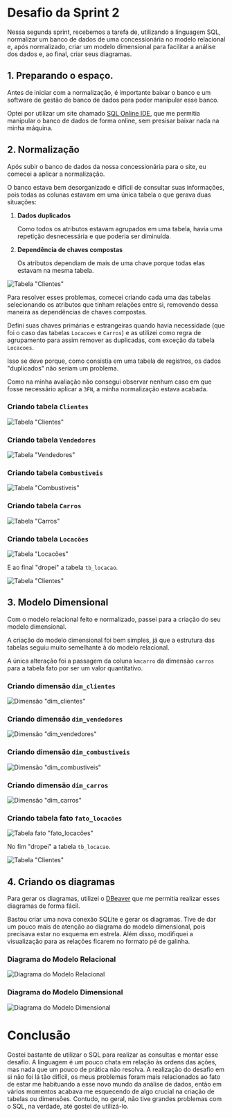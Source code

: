 # Desafio da Sprint 2
Nessa segunda sprint, recebemos a tarefa de, utilizando a linguagem SQL, normalizar um banco de dados de uma concessionária no modelo relacional e, após normalizado, criar um modelo dimensional para facilitar a análise dos dados e, ao final, criar seus diagramas.

## 1. Preparando o espaço.
Antes de iniciar com a normalização, é importante baixar o banco e um software de gestão de banco de dados para poder manipular esse banco.

Optei por utilizar um site chamado [SQL Online IDE](https://sqliteonline.com/), que me permitia manipular o banco de dados de forma online, sem presisar baixar nada na minha máquina.

## 2. Normalização
Após subir o banco de dados da nossa concessionária para o site, eu comecei a aplicar a normalização.

O banco estava bem desorganizado e difícil de consultar suas informações, pois todas as colunas estavam em uma única tabela o que gerava duas situações:

1. **Dados duplicados**

   Como todos os atributos estavam agrupados em uma tabela, havia uma repetição desnecessária e que poderia ser diminuída.
3. **Dependência de chaves compostas**

   Os atributos dependiam de mais de uma chave porque todas elas estavam na mesma tabela.

![Tabela "Clientes"](../evidencias/tb_locacao.png)

Para resolver esses problemas, comecei criando cada uma das tabelas selecionando os atributos que tinham relações entre si, removendo dessa maneira as dependências de chaves compostas. 

Defini suas chaves primárias e estrangeiras quando havia necessidade (que foi o caso das tabelas ```Locacoes``` e ```Carros```) e as utilizei como regra de agrupamento para assim remover as duplicadas, com exceção da tabela ```Locacoes```. 

Isso se deve porque, como consistia em uma tabela de registros, os dados "duplicados" não seriam um problema.

Como na minha avaliação não consegui observar nenhum caso em que fosse necessário aplicar a ```3FN```, a minha normalização estava acabada.

### Criando tabela ```Clientes```
![Tabela "Clientes"](../evidencias/criando_tb_clientes.png)
### Criando tabela ```Vendedores```
![Tabela "Vendedores"](../evidencias/criando_tb_vendedores.png)
### Criando tabela ```Combustiveis```
![Tabela "Combustiveis"](../evidencias/criando_tb_combustiveis.png)
### Criando tabela ```Carros```
![Tabela "Carros"](../evidencias/criando_tb_carros.png)
### Criando tabela ```Locacões```
![Tabela "Locacões"](../evidencias/criando_tb_locacoes.png)

E ao final "dropei" a tabela ```tb_locacao```.

![Tabela "Clientes"](../evidencias/apagando_tabela_tb_locacoes_do_bd_relacional.png)

## 3. Modelo Dimensional
Com o modelo relacional feito e normalizado, passei para a criação do seu modelo dimensional.

A criação do modelo dimensional foi bem simples, já que a estrutura das tabelas seguiu muito semelhante à do modelo relacional.

A única alteração foi a passagem da coluna ```kmcarro``` da dimensão ```carros``` para a tabela fato por ser um valor quantitativo.

### Criando dimensão ```dim_clientes```
![Dimensão "dim_clientes"](../evidencias/criando_dim_clientes.png)
### Criando dimensão ```dim_vendedores```
![Dimensão "dim_vendedores"](../evidencias/criando_dim_vendedores.png)
### Criando dimensão ```dim_combustiveis```
![Dimensão "dim_combustiveis"](../evidencias/criando_dim_combustiveis.png)
### Criando dimensão ```dim_carros```
![Dimensão "dim_carros"](../evidencias/criando_dim_carros.png)
### Criando tabela fato ```fato_locacões```
![Tabela fato "fato_locacões"](../evidencias/criando_fato_locacoes.png)

No fim "dropei" a tabela ```tb_locacao```.

![Tabela "Clientes"](../evidencias/apagando_tabela_tb_locacoes_do_bd_dimensional.png)

## 4. Criando os diagramas
Para gerar os diagramas, utilizei o [DBeaver](https://dbeaver.io/) que me permitia realizar esses diagramas de forma fácil.

Bastou criar uma nova conexão SQLite e gerar os diagramas. Tive de dar um pouco mais de atenção ao diagrama do modelo dimensional, pois precisava estar no esquema em estrela. 
Além disso, modifiquei a visualização para as relações ficarem no formato pé de galinha.

### Diagrama do Modelo Relacional
![Diagrama do Modelo Relacional](arquivos/concessionaria_relacional.png)

### Diagrama do Modelo Dimensional
![Diagrama do Modelo Dimensional](arquivos/concessionaria_dimensional.png)

# Conclusão
Gostei bastante de utilizar o SQL para realizar as consultas e montar esse desafio. A linguagem é um pouco chata em relação às ordens das ações, mas nada que um pouco de prática não resolva. A realização do desafio em si não foi lá tão difícil, os meus problemas foram mais relacionados ao fato de estar me habituando a esse novo mundo da análise de dados, então em vários momentos acabava me esquecendo de algo crucial na criação de tabelas ou dimensões. Contudo, no geral, não tive grandes problemas com o SQL, na verdade, até gostei de utilizá-lo.

